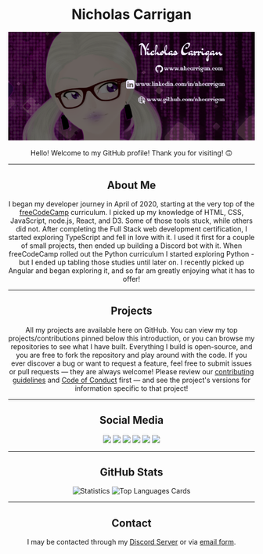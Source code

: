 <h1 align="center">Nicholas Carrigan</h1>
<p align="center">
  <img src = "./banner.png" alt= "Social Media Banner" />
</p>
<p align="center">
Hello! Welcome to my GitHub profile! Thank you for visiting! 🙃
</p>
<hr />
<h2 align="center">About Me </h2>
<p align="center">
I began my developer journey in April of 2020, starting at the very top of the <a href="https://freecodecamp.org" target="_blank" rel="noopener noreferrer">freeCodeCamp</a> curriculum. I picked up my knowledge of HTML, CSS, JavaScript, node.js, React, and D3. Some of those tools stuck, while others did not. After completing the Full Stack web development certification, I started exploring TypeScript and fell in love with it. I used it first for a couple of small projects, then ended up building a Discord bot with it. When freeCodeCamp rolled out the Python curriculum I started exploring Python - but I ended up tabling those studies until later on. I recently picked up Angular and began exploring it, and so far am greatly enjoying what it has to offer!
</p>
<hr />
<h2 align="center">Projects</h2>
<p align="center">
All my projects are available here on GitHub. You can view my top projects/contributions pinned below this introduction, or you can browse my repositories to see what I have built. Everything I build is open-source, and you are free to fork the repository and play around with the code. If you ever discover a bug or want to request a feature, feel free to submit issues or pull requests — they are always welcome! Please review our <a href="" target="_blank" rel="noopener noreferrer">contributing guidelines</a> and <a href="" target="_blank" rel="noopener noreferrer">Code of Conduct</a> first — and see the project's versions for information specific to that project!
</p>
<hr />
<h2 align="center">Social Media</h2>
<p align="center">
<img src="https://img.shields.io/github/followers/nhcarrigan?color=purple&logoColor=purple&style=social" />
<a href="https://facebook.com/nhcarrigan" target="_blank" rel="noopener noreferrer"><img src="https://img.shields.io/badge/facebook-Nicholas%20Carrigan-purple" /></a>
<a href="https://linkedin.com/in/nhcarrigan" target="_blank" rel="noopener noreferrer"><img src="https://img.shields.io/badge/LinkedIn-Nicholas%20Carrigan-purple" /></a>
<a href="http://chat.nhcarrigan.com" target="_blank" rel="noopener noreferrer"><img src="https://img.shields.io/badge/Discord-nhcarrigan-purple" /></a>
<a href="https://twitter.com/nhcarrigan" target="_blank" rel="noopener noreferrer"><img src="https://img.shields.io/twitter/follow/nhcarrigan?color=purple&label=Twitter&logoColor=purple&style=social" /></a>
<a href="https://steamcommunity.com/id/nhcarrigan" target="_blank" rel="noopener noreferrer"><img src="https://img.shields.io/badge/Steam-nhcarrigan-purple" /></a>
</p>
<hr />
<h2 align="center">GitHub Stats</h2>
<p align="center">
  <img src = "https://github-readme-stats.vercel.app/api?username=nhcarrigan&count_private=true&show_icons=true&theme=synthwave" width="50%" alt="Statistics"/>
  <img src ="https://github-readme-stats.vercel.app/api/top-langs/?username=nhcarrigan&show_icons=true&theme=synthwave" alt = "Top Languages Cards" width="50%" />  
</p>
<hr />
<h2 align="center">Contact</h2>
<p align="center">
I may be contacted through my <a href="http://chat.nhcarrigan.com" target="_blank" rel="noopener noreferrer">Discord Server</a> or via <a href="https://www.nhcarrigan.com/contact" target="_blank" rel="noopener noreferrer">email form</a>.
</p>